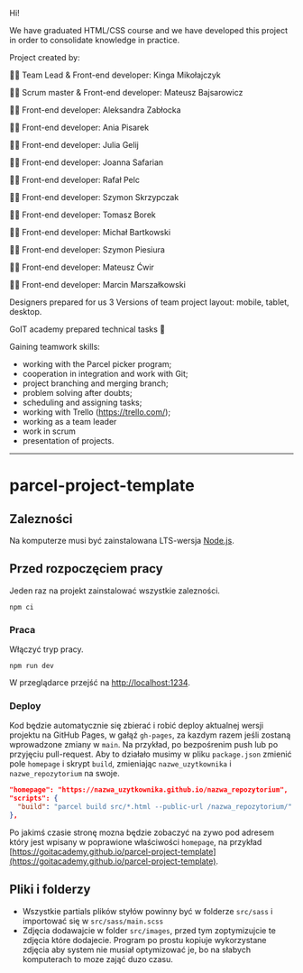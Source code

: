 Hi!


We have graduated HTML/CSS course and we have developed this project in order to consolidate knowledge in practice.


Project created by:

👨‍🎓 Team Lead & Front-end developer: Kinga Mikołajczyk

👨‍🎓 Scrum master & Front-end developer: Mateusz Bajsarowicz

👨‍🎓 Front-end developer: Aleksandra Zabłocka

👨‍🎓 Front-end developer: Ania Pisarek

👨‍🎓 Front-end developer: Julia Gelij

👨‍🎓 Front-end developer: Joanna Safarian

👨‍🎓 Front-end developer: Rafał Pelc

👨‍🎓 Front-end developer: Szymon Skrzypczak

👨‍🎓 Front-end developer: Tomasz Borek

👨‍🎓 Front-end developer: Michał Bartkowski

👨‍🎓 Front-end developer: Szymon Piesiura

👨‍🎓 Front-end developer: Mateusz Ćwir 

👨‍🎓 Front-end developer: Marcin Marszałkowski


Designers prepared for us 3 Versions of team project layout: mobile, tablet, desktop.

GoIT academy prepared technical tasks 📖

Gaining teamwork skills:
- working with the Parcel picker program;
- cooperation in integration and work with Git;
- project branching and merging branch;
- problem solving after doubts;
- scheduling and assigning tasks;
- working with Trello (https://trello.com/);
- working as a team leader
- work in scrum
- presentation of projects.



-------------------------------------------------------------------------------------


# parcel-project-template

## Zalezności

Na komputerze musi być zainstalowana LTS-wersja [Node.js](https://nodejs.org/en/).

## Przed rozpoczęciem pracy

Jeden raz na projekt zainstalować wszystkie zalezności.

```shell
npm ci
```

### Praca

Włączyć tryp pracy.

```shell
npm run dev
```

W przeglądarce przejść na [http://localhost:1234](http://localhost:1234).

### Deploy

Kod będzie automatycznie się zbierać i robić deploy aktualnej wersji projektu 
na GitHub Pages, w gałąź `gh-pages`, za kazdym razem jeśli zostaną wprowadzone zmiany w `main`. Na przykład, po bezpośrenim push lub po przyjęciu pull-request. Aby to działało musimy w pliku `package.json` zmienić pole `homepage` i skrypt
`build`, zmieniając `nazwe_uzytkownika` i `nazwe_repozytorium` na swoje.

```json
"homepage": "https://nazwa_uzytkownika.github.io/nazwa_repozytorium",
"scripts": {
  "build": "parcel build src/*.html --public-url /nazwa_repozytorium/"
},
```

Po jakimś czasie stronę mozna będzie zobaczyć na zywo pod adresem który 
jest wpisany w poprawione właściwości `homepage`, na przykład
[https://goitacademy.github.io/parcel-project-template](https://goitacademy.github.io/parcel-project-template).

## Pliki i folderzy

- Wszystkie partials plików styłów powinny być w folderze `src/sass` i importować się w
  `src/sass/main.scss`
- Zdjęcia dodawajcie w folder `src/images`, przed tym zoptymizujcie te zdjęcia które dodajecie. Program po prostu 
  kopiuje wykorzystane zdjęcia aby system nie musiał optymizować je, bo na słabych komputerach 
  to moze zająć duzo czasu.
